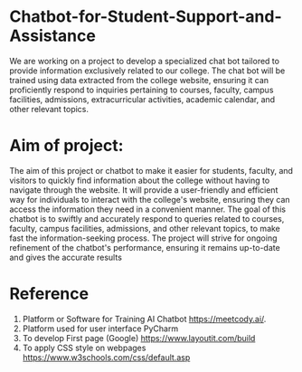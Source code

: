 # Chatbot-for-Student-Support-and-Assistance
We are working on a project to develop a specialized chat bot tailored to provide information exclusively related to our college. The chat bot will be trained using data extracted from the college website, ensuring it can proficiently respond to inquiries pertaining to courses, faculty, campus facilities, admissions, extracurricular activities, academic calendar, and other relevant topics.

# Aim of project: 
The aim of this project or chatbot to make it easier for students, faculty, and visitors to quickly find information about the college without having to navigate through the website. It will provide a user-friendly and efficient way for individuals to interact with the college's website, ensuring they can access the information they need in a convenient manner. The goal of this chatbot is to swiftly and accurately respond to queries related to courses, faculty, campus facilities, admissions, and other relevant topics, to make fast the information-seeking process.
The project will strive for ongoing refinement of the chatbot's performance, ensuring it remains up-to-date and gives the accurate results 

# Reference 
1.	Platform or Software for Training AI Chatbot  https://meetcody.ai/.
2.	Platform used for user interface PyCharm
3.	To develop First page (Google) https://www.layoutit.com/build
4.	To apply CSS style on webpages https://www.w3schools.com/css/default.asp
